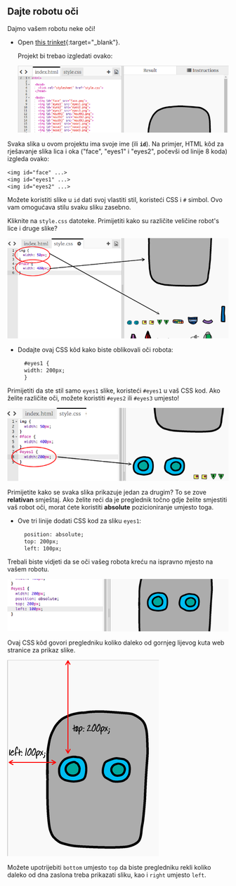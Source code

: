 ## Dajte robotu oči

Dajmo vašem robotu neke oči!

+ Open [this trinket](http://jumpto.cc/web-robot){:target="_blank"}.
    
    Projekt bi trebao izgledati ovako:
    
    ![screenshot](images/robot-starter.png)

Svaka slika u ovom projektu ima svoje ime (ili **`id`**). Na primjer, HTML kôd za rješavanje slika lica i oka ("face", "eyes1" i "eyes2", počevši od linije 8 koda) izgleda ovako:

    <img id="face" ...>
    <img id="eyes1" ...>
    <img id="eyes2" ...>
    

Možete koristiti slike u `id` dati svoj vlastiti stil, koristeći CSS i `#` simbol. Ovo vam omogućava stilu svaku sliku zasebno.

Kliknite na `style.css` datoteke. Primijetiti kako su različite veličine robot's lice i druge slike?

![screenshot](images/robot-id.png)

+ Dodajte ovaj CSS kôd kako biste oblikovali oči robota:
    
        #eyes1 {
        width: 200px;
        }
        

Primijetiti da ste stil samo `eyes1` slike, koristeći `#eyes1` u vaš CSS kod. Ako želite različite oči, možete koristiti `#eyes2` ili `#eyes3` umjesto!

![screenshot](images/robot-eyes-width.png)

Primijetite kako se svaka slika prikazuje jedan za drugim? To se zove **relativan** smještaj. Ako želite reći da je preglednik točno gdje želite smjestiti vaš robot oči, morat ćete koristiti **absolute** pozicioniranje umjesto toga.

+ Ove tri linije dodati CSS kod za sliku `eyes1`:
    
        position: absolute;
        top: 200px;
        left: 100px;
        

Trebali biste vidjeti da se oči vašeg robota kreću na ispravno mjesto na vašem robotu.

![screenshot](images/robot-eyes-position.png)

Ovaj CSS kôd govori pregledniku koliko daleko od gornjeg lijevog kuta web stranice za prikaz slike.

![screenshot](images/robot-eyes-position2.png)

Možete upotrijebiti `bottom` umjesto `top` da biste pregledniku rekli koliko daleko od dna zaslona treba prikazati sliku, kao i `right` umjesto `left`.